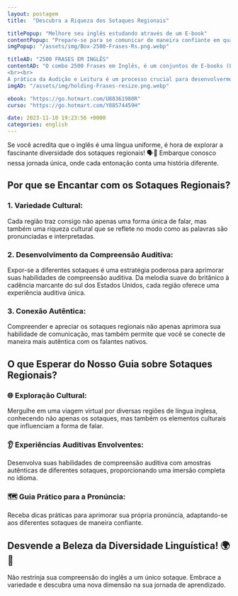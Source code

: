 ```yaml
---
layout: postagem
title:  "Descubra a Riqueza dos Sotaques Regionais"

titlePopup: "Melhore seu inglês estudando através de um E-book"
contentPopup: "Prepare-se para se comunicar de maneira confiante em qualquer situação! Adquira agora o E-book e desbrave as 2500 frases mais usadas no cotidiano em inglês."
imgPopup: "/assets/img/Box-2500-Frases-Rs.png.webp"

titleAD: "2500 FRASES EM INGLÊS"
contentAD: "O combo 2500 Frases em Inglês, é um conjuntos de E-books (Livros Digitais) em inglês repletos de frases em Inglês com tradução e áudios. Frases que são bem usadas no dia a dia , destinados à você que precisa estudar e praticar inglês diariamente.
<br><br>
A prática da Audição e Leitura é um processo crucial para desenvolvermos a fluência no Inglês e estes E-books te auxiliarão exatamente neste ponto, possibilitando um enorme resultado na língua inglesa aos seus leitores."
imgAD: "/assets/img/holding-Frases-resize.png.webp"

ebook: "https://go.hotmart.com/U88361980R"
curso: "https://go.hotmart.com/Y88574459H"

date: 2023-11-10 19:23:56 +0000
categories: english
---
```


Se você acredita que o inglês é uma língua uniforme, é hora de explorar a fascinante diversidade dos sotaques regionais! 🗣️💬 Embarque conosco nessa jornada única, onde cada entonação conta uma história diferente.

## **Por que se Encantar com os Sotaques Regionais?**

### **1. Variedade Cultural:**
Cada região traz consigo não apenas uma forma única de falar, mas também uma riqueza cultural que se reflete no modo como as palavras são pronunciadas e interpretadas.

### **2. Desenvolvimento da Compreensão Auditiva:**
Expor-se a diferentes sotaques é uma estratégia poderosa para aprimorar suas habilidades de compreensão auditiva. Da melodia suave do britânico à cadência marcante do sul dos Estados Unidos, cada região oferece uma experiência auditiva única.

### **3. Conexão Autêntica:**
Compreender e apreciar os sotaques regionais não apenas aprimora sua habilidade de comunicação, mas também permite que você se conecte de maneira mais autêntica com os falantes nativos.

## **O que Esperar do Nosso Guia sobre Sotaques Regionais?**

### **🌐 Exploração Cultural:**
Mergulhe em uma viagem virtual por diversas regiões de língua inglesa, conhecendo não apenas os sotaques, mas também os elementos culturais que influenciam a forma de falar.

### **👂 Experiências Auditivas Envolventes:**
Desenvolva suas habilidades de compreensão auditiva com amostras autênticas de diferentes sotaques, proporcionando uma imersão completa no idioma.

### **🗺️ Guia Prático para a Pronúncia:**
Receba dicas práticas para aprimorar sua própria pronúncia, adaptando-se aos diferentes sotaques de maneira confiante.

## **Desvende a Beleza da Diversidade Linguística! 🌍💬**

Não restrinja sua compreensão do inglês a um único sotaque. Embrace a variedade e descubra uma nova dimensão na sua jornada de aprendizado.
